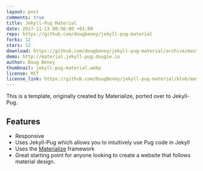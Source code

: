 ```yaml
---
layout: post
comments: true
title: Jekyll-Pug Material
date: 2017-11-13 00:56:00 +01:00
repo: https://github.com/dougbeney/jekyll-pug-material
forks: 12
stars: 12
download: https://github.com/dougbeney/jekyll-pug-material/archive/master.zip
demo: http://material.jekyll-pug.dougie.io
author: Doug Beney
thumbnail: jekyll-pug-material.webp
license: MIT
license_link: https://github.com/DougBeney/jekyll-pug-material/blob/master/LICENSE
---
```


This is a template, originally created by Materialize, ported over to Jekyll-Pug.

## Features

* Responsive
* Uses Jekyll-Pug which allows you to intuitively use Pug code in Jekyll
* Uses the [Materialize](https://materializecss.com/) framework
* Great starting point for anyone looking to create a website that follows material design.
